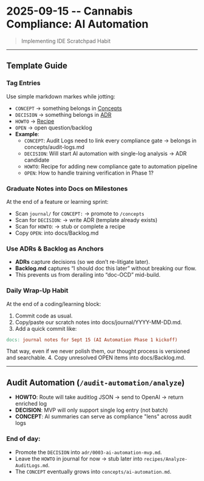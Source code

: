 # 2025-09-15 -- Cannabis Compliance: AI Automation
> Implementing IDE Scratchpad Habit

---
## Template Guide

### Tag Entries
Use simple markdown markes while jotting:
- `CONCEPT` → something belongs in [Concepts](../concepts/)
- `DECISION` → something belongs in [ADR](../architecture/adr/)
- `HOWTO` → [Recipe](../guides/recipes/)
- `OPEN` -> open question/backlog
- **Example**:
    - `CONCEPT`: Audit Logs need to link every compliance gate → belongs in concepts/audit-logs.md
    - `DECISION`: Will start AI automation with single-log analysis → ADR candidate
    - `HOWTO`: Recipe for adding new compliance gate to automation pipeline
    - `OPEN`: How to handle training verification in Phase 1?

### Graduate Notes into Docs on Milestones
At the end of a feature or learning sprint:
- Scan `journal/` for `CONCEPT:` → promote to `/concepts`
- Scan for `DECISION`: → write ADR (template already exists)
- Scan for `HOWTO`: → stub or complete a recipe
- Copy `OPEN`: into docs/Backlog.md

### Use ADRs & Backlog as Anchors
- **ADRs** capture decisions (so we don’t re-litigate later).
- **Backlog.md** captures “I should doc this later” without breaking our flow.
- This prevents us from derailing into “doc-OCD” mid-build.

### Daily Wrap-Up Habit
At the end of a coding/learning block:
1. Commit code as usual.
2. Copy/paste our scratch notes into docs/journal/YYYY-MM-DD.md.
3. Add a quick commit like:
```makefile
docs: journal notes for Sept 15 (AI Automation Phase 1 kickoff)
```
That way, even if we never polish them, our thought process is versioned and searchable.
4. Copy unresolved OPEN items into docs/Backlog.md.

---

## Audit Automation (`/audit-automation/analyze`)

- **HOWTO**: Route will take auditlog JSON → send to OpenAI → return enriched log
- **DECISION**: MVP will only support single log entry (not batch)
- **CONCEPT**: AI summaries can serve as compliance "lens" across audit logs

### End of day:
- Promote the `DECISION` into `adr/0003-ai-automation-mvp.md`.
- Leave the `HOWTO` in journal for now → stub later into `recipes/Analyze-AuditLogs.md`.
- The `CONCEPT` eventually grows into `concepts/ai-automation.md`.
